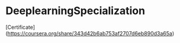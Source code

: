# DeeplearningSpecialization

[Certificate] (https://coursera.org/share/343d42b6ab753af2707d6eb890d3a65a)
